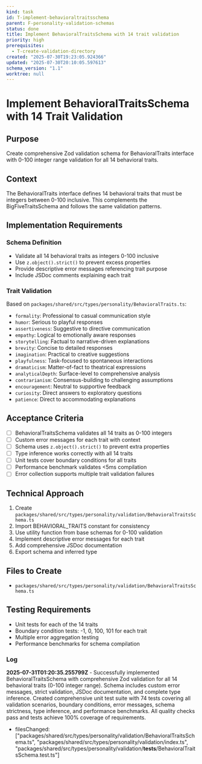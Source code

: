 ```yaml
---
kind: task
id: T-implement-behavioraltraitsschema
parent: F-personality-validation-schemas
status: done
title: Implement BehavioralTraitsSchema with 14 trait validation
priority: high
prerequisites:
  - T-create-validation-directory
created: "2025-07-30T19:23:05.924366"
updated: "2025-07-30T20:10:05.597613"
schema_version: "1.1"
worktree: null
---
```


# Implement BehavioralTraitsSchema with 14 Trait Validation

## Purpose

Create comprehensive Zod validation schema for BehavioralTraits interface with 0-100 integer range validation for all 14 behavioral traits.

## Context

The BehavioralTraits interface defines 14 behavioral traits that must be integers between 0-100 inclusive. This complements the BigFiveTraitsSchema and follows the same validation patterns.

## Implementation Requirements

### Schema Definition

- Validate all 14 behavioral traits as integers 0-100 inclusive
- Use `z.object().strict()` to prevent excess properties
- Provide descriptive error messages referencing trait purpose
- Include JSDoc comments explaining each trait

### Trait Validation

Based on `packages/shared/src/types/personality/BehavioralTraits.ts`:

- `formality`: Professional to casual communication style
- `humor`: Serious to playful responses
- `assertiveness`: Suggestive to directive communication
- `empathy`: Logical to emotionally aware responses
- `storytelling`: Factual to narrative-driven explanations
- `brevity`: Concise to detailed responses
- `imagination`: Practical to creative suggestions
- `playfulness`: Task-focused to spontaneous interactions
- `dramaticism`: Matter-of-fact to theatrical expressions
- `analyticalDepth`: Surface-level to comprehensive analysis
- `contrarianism`: Consensus-building to challenging assumptions
- `encouragement`: Neutral to supportive feedback
- `curiosity`: Direct answers to exploratory questions
- `patience`: Direct to accommodating explanations

## Acceptance Criteria

- [ ] BehavioralTraitsSchema validates all 14 traits as 0-100 integers
- [ ] Custom error messages for each trait with context
- [ ] Schema uses `z.object().strict()` to prevent extra properties
- [ ] Type inference works correctly with all 14 traits
- [ ] Unit tests cover boundary conditions for all traits
- [ ] Performance benchmark validates <5ms compilation
- [ ] Error collection supports multiple trait validation failures

## Technical Approach

1. Create `packages/shared/src/types/personality/validation/BehavioralTraitsSchema.ts`
2. Import BEHAVIORAL_TRAITS constant for consistency
3. Use utility function from base schemas for 0-100 validation
4. Implement descriptive error messages for each trait
5. Add comprehensive JSDoc documentation
6. Export schema and inferred type

## Files to Create

- `packages/shared/src/types/personality/validation/BehavioralTraitsSchema.ts`

## Testing Requirements

- Unit tests for each of the 14 traits
- Boundary condition tests: -1, 0, 100, 101 for each trait
- Multiple error aggregation testing
- Performance benchmarks for schema compilation

### Log

**2025-07-31T01:20:35.255799Z** - Successfully implemented BehavioralTraitsSchema with comprehensive Zod validation for all 14 behavioral traits (0-100 integer range). Schema includes custom error messages, strict validation, JSDoc documentation, and complete type inference. Created comprehensive unit test suite with 74 tests covering all validation scenarios, boundary conditions, error messages, schema strictness, type inference, and performance benchmarks. All quality checks pass and tests achieve 100% coverage of requirements.

- filesChanged: ["packages/shared/src/types/personality/validation/BehavioralTraitsSchema.ts", "packages/shared/src/types/personality/validation/index.ts", "packages/shared/src/types/personality/validation/__tests__/BehavioralTraitsSchema.test.ts"]
